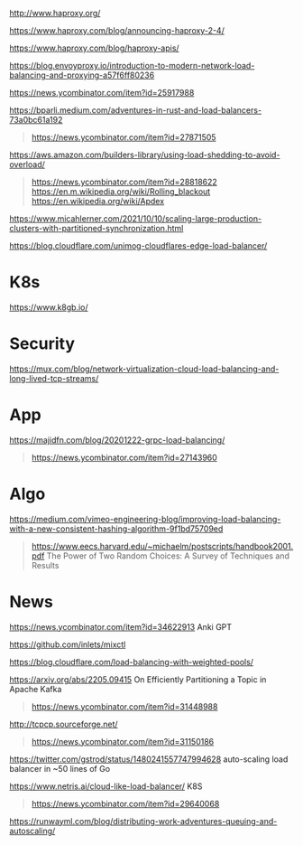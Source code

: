 
http://www.haproxy.org/

https://www.haproxy.com/blog/announcing-haproxy-2-4/

https://www.haproxy.com/blog/haproxy-apis/

https://blog.envoyproxy.io/introduction-to-modern-network-load-balancing-and-proxying-a57f6ff80236

https://news.ycombinator.com/item?id=25917988

https://bparli.medium.com/adventures-in-rust-and-load-balancers-73a0bc61a192
> https://news.ycombinator.com/item?id=27871505

https://aws.amazon.com/builders-library/using-load-shedding-to-avoid-overload/
> https://news.ycombinator.com/item?id=28818622
> https://en.m.wikipedia.org/wiki/Rolling_blackout
> https://en.wikipedia.org/wiki/Apdex

https://www.micahlerner.com/2021/10/10/scaling-large-production-clusters-with-partitioned-synchronization.html

https://blog.cloudflare.com/unimog-cloudflares-edge-load-balancer/

# K8s
https://www.k8gb.io/

# Security
https://mux.com/blog/network-virtualization-cloud-load-balancing-and-long-lived-tcp-streams/

# App
https://majidfn.com/blog/20201222-grpc-load-balancing/
> https://news.ycombinator.com/item?id=27143960

# Algo
https://medium.com/vimeo-engineering-blog/improving-load-balancing-with-a-new-consistent-hashing-algorithm-9f1bd75709ed
> https://www.eecs.harvard.edu/~michaelm/postscripts/handbook2001.pdf The Power of Two Random Choices: A Survey of Techniques and Results

# News
https://news.ycombinator.com/item?id=34622913 Anki GPT

https://github.com/inlets/mixctl

https://blog.cloudflare.com/load-balancing-with-weighted-pools/

https://arxiv.org/abs/2205.09415 On Efficiently Partitioning a Topic in Apache Kafka
> https://news.ycombinator.com/item?id=31448988

http://tcpcp.sourceforge.net/
> https://news.ycombinator.com/item?id=31150186

https://twitter.com/gstrod/status/1480241557747994628 auto-scaling load balancer in ~50 lines of Go

https://www.netris.ai/cloud-like-load-balancer/ K8S
> https://news.ycombinator.com/item?id=29640068

https://runwayml.com/blog/distributing-work-adventures-queuing-and-autoscaling/

